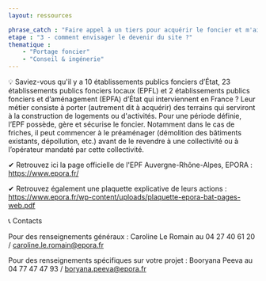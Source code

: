 ```yaml
---
layout: ressources

phrase_catch : "Faire appel à un tiers pour acquérir le foncier et m'aider à définir mon projet"
etape : "3 - comment envisager le devenir du site ?"
thematique : 
    - "Portage foncier"
    - "Conseil & ingénerie"
---
```


💡 Saviez-vous qu'il y a 10 établissements publics fonciers d’État, 23 établissements publics fonciers locaux (EPFL) et 2 établissements publics fonciers et d’aménagement (EPFA) d’État qui interviennent en France ? Leur métier consiste à porter (autrement dit à acquérir) des terrains qui serviront à la construction de logements ou d'activités.
Pour une période définie, l’EPF possède, gère et sécurise le foncier. Notamment dans le cas de friches, il peut commencer à le préaménager (démolition des bâtiments existants, dépollution, etc.) avant de le revendre à une collectivité ou à l’opérateur mandaté par cette collectivité.

✔ Retrouvez ici la page officielle de l'EPF Auvergne-Rhône-Alpes, EPORA : https://www.epora.fr/

✔ Retrouvez également une plaquette explicative de leurs actions : https://www.epora.fr/wp-content/uploads/plaquette-epora-bat-pages-web.pdf


📞 Contacts

Pour des renseignements généraux : Caroline Le Romain au 04 27 40 61 20 / caroline.le.romain@epora.fr

Pour des renseignements spécifiques sur votre projet : Booryana Peeva au 04 77 47 47 93 / boryana.peeva@epora.fr

